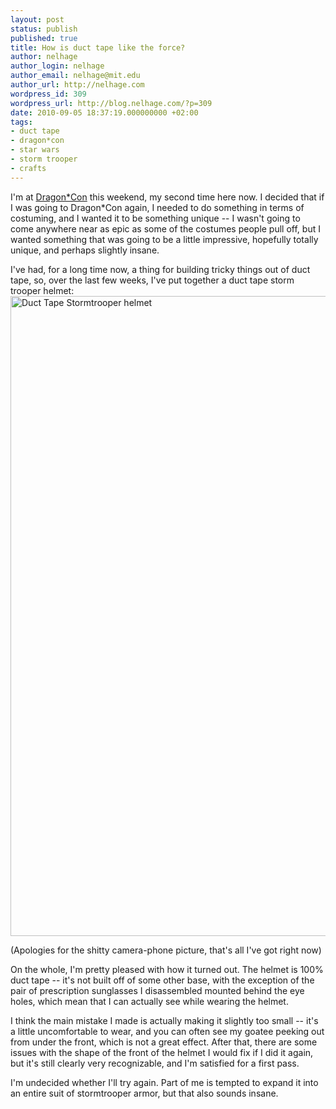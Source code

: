 ```yaml
---
layout: post
status: publish
published: true
title: How is duct tape like the force?
author: nelhage
author_login: nelhage
author_email: nelhage@mit.edu
author_url: http://nelhage.com
wordpress_id: 309
wordpress_url: http://blog.nelhage.com/?p=309
date: 2010-09-05 18:37:19.000000000 +02:00
tags:
- duct tape
- dragon*con
- star wars
- storm trooper
- crafts
---
```

I'm at [Dragon*Con][dragoncon] this weekend, my second time here now. I decided that if I was going to Dragon*Con again, I needed to do something in terms of costuming, and I wanted it to be something unique -- I wasn't going to come anywhere near as epic as some of the costumes people pull off, but I wanted something that was going to be a little impressive, hopefully totally unique, and perhaps slightly insane.

I've had, for a long time now, a thing for building tricky things out of duct tape, so, over the last few weeks, I've put together a duct tape storm trooper helmet:
<a href="http://blog.nelhage.com/wp-content/uploads/2010/09/duct-tape-helm.jpg"><img src="http://blog.nelhage.com/wp-content/uploads/2010/09/IMG_20100905_182025-768x1024.jpg" alt="Duct Tape Stormtrooper helmet" title="Stormtrooper helmet" width="768" height="1024" class="aligncenter size-large wp-image-310" /></a>

(Apologies for the shitty camera-phone picture, that's all I've got right now)

On the whole, I'm pretty pleased with how it turned out. The helmet is 100% duct tape -- it's not built off of some other base, with the exception of the pair of prescription sunglasses I disassembled mounted behind the eye holes, which mean that I can actually see while wearing the helmet.

I think the main mistake I made is actually making it slightly too small -- it's a little uncomfortable to wear, and you can often see my goatee peeking out from under the front, which is not a great effect. After that, there are some issues with the shape of the front of the helmet I would fix if I did it again, but it's still clearly very recognizable, and I'm satisfied for a first pass.

I'm undecided whether I'll try again. Part of me is tempted to expand it into an entire suit of stormtrooper armor, but that also sounds insane.

[dragoncon]: http://www.dragoncon.org/
